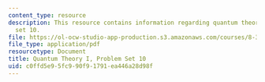 ```yaml
---
content_type: resource
description: This resource contains information regarding quantum theory I, problem
  set 10.
file: https://ol-ocw-studio-app-production.s3.amazonaws.com/courses/8-321-quantum-theory-i-fall-2017/c0ffd5e95fc990f91791ea446a28d98f_MIT8_321F17_Pset10.pdf
file_type: application/pdf
resourcetype: Document
title: Quantum Theory I, Problem Set 10
uid: c0ffd5e9-5fc9-90f9-1791-ea446a28d98f
---
```

